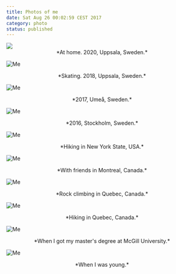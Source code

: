 ```yaml
---
title: Photos of me
date: Sat Aug 26 00:02:59 CEST 2017
category: photo
status: published
---
```


<img src="{static}/images/me/14.png" style="max-width:450px"/>
<center>
*At home. 2020, Uppsala, Sweden.*
</center>

<!-- END_SUMMARY -->

![Me]({static}/images/me/12.jpg)
<center>
*Skating. 2018, Uppsala, Sweden.*
</center>

![Me]({static}/images/me/11.jpg)
<center>
*2017, Umeå, Sweden.*
</center>

![Me]({static}/images/me/13.jpg)
<center>
*2016, Stockholm, Sweden.*
</center>

![Me]({static}/images/me/10.jpg)
<center>
*Hiking in New York State, USA.*
</center>

![Me]({static}/images/me/09.jpg)
<center>
*With friends in Montreal, Canada.*
</center>

![Me]({static}/images/me/07.jpg)
<center>
*Rock climbing in Quebec, Canada.*
</center>

![Me]({static}/images/me/06.jpg)
<center>
*Hiking in Quebec, Canada.*
</center>

![Me]({static}/images/me/02.jpg)
<center>
*When I got my master's degree at McGill University.*
</center>

![Me]({static}/images/me/00.jpg)
<center>
*When I was young.*
</center>
